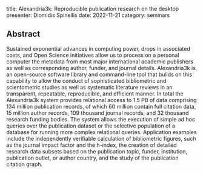 title: Alexandria3k: Reproducible publication research on the desktop
presenter: Diomidis Spinellis
date: 2022-11-21
category: seminars

## Abstract

Sustained
exponential advances in computing power,
drops in associated costs, and
Open Science initiatives
allow us to process on a personal computer the metadata from
most major international academic publishers
as well as corresponding author, funder, and journal details.
Alexandria3k is an open-source software library and command-line tool
that builds on this capability
to allow the conduct of
sophisticated
bibliometric and scientometric studies as well as
systematic literature reviews
in an
transparent,
repeatable,
reproducible, and
efficient
manner.
In total the Alexandria3k system provides relational access to
1.5 PB of data comprising
134 million publication records,
of which 60 million contain full citation data,
15 million author records,
109 thousand journal records, and
32 thousand research funding bodies.
The system allows the execution of simple ad hoc queries over the
publication dataset or the selective population of a database for
running more complex relational queries.
Application examples include
the independently verifiable calculation of
bibliometric figures, such as the journal impact factor and the h-index,
the creation of detailed research data subsets based on the
publication topic, funder, institution, publication outlet, or author country,
and the study of the publication citation graph.
